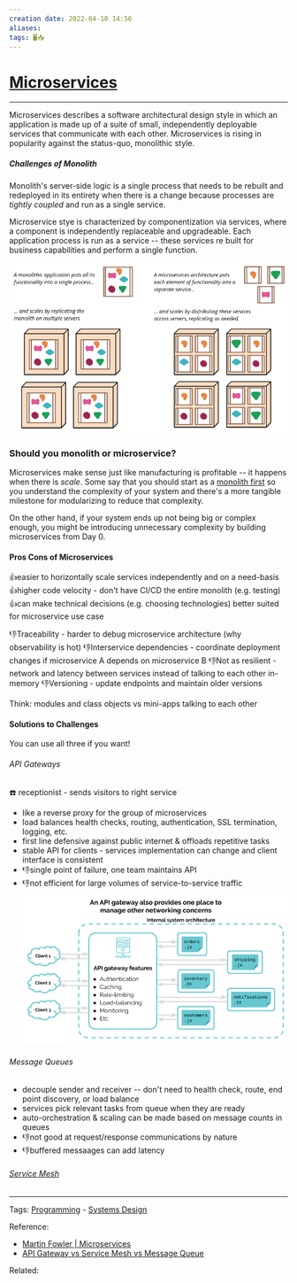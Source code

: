 ```yaml
---
creation date: 2022-04-10 14:56
aliases: 
tags: 🖥️📥
---
```


# [Microservices](Microservices.md)
---
Microservices describes a software architectural design style in which an application is made up of a suite of small, independently deployable services that communicate with each other. Microservices is rising in popularity against the status-quo, monolithic style.
##### Challenges of Monolith
Monolith's server-side logic is a single process that needs to be rebuilt and redeployed in its entirety when there is a change because processes are *tightly coupled* and run as a single service. 

Microservice stye is characterized by componentization via services, where a component is independently replaceable and upgradeable. Each application process is run as a service -- these services re built for business capabilities and perform a single function. 

![Pasted image 20220410150354.png](./images/Pasted%20image%2020220410150354.png)


### Should you monolith or microservice?
Microservices make sense just like manufacturing is profitable -- it happens when there is *scale*. Some say that you should start as a [monolith first](https://martinfowler.com/bliki/MonolithFirst.html) so you understand the complexity of your system and there's a more tangible milestone for modularizing to reduce that complexity. 

On the other hand, if your system ends up not being big or complex enough, you might be introducing unnecessary complexity by building microservices from Day 0.

#### Pros Cons of Microservices
👍easier to horizontally scale services independently and on a need-basis
👍higher code velocity - don't have CI/CD the entire monolith (e.g. testing)
👍can make technical decisions (e.g. choosing technologies) better suited for microservice use case

👎Traceability - harder to debug microservice architecture (why observability is hot)
👎Interservice dependencies - coordinate deployment changes if microservice A depends on microservice B
👎Not as resilient - network and latency between services instead of talking to each other in-memory
👎Versioning - update endpoints and maintain older versions

Think: modules and class objects vs mini-apps talking to each other

#### Solutions to Challenges
You can use all three if you want!
###### API Gateways 
☎️ receptionist - sends visitors to right service
- like a reverse proxy for the group of microservices
- load balances health checks, routing, authentication, SSL termination, logging, etc.
- first line defensive against public internet & offloads repetitive tasks
- stable API for clients - services implementation can change and client interface is consistent
- 👎single point of failure, one team maintains API
- 👎not efficient for large volumes of service-to-service traffic
![Pasted image 20220601213755.png](./images/Pasted%20image%2020220601213755.png)

###### Message Queues
- decouple sender and receiver -- don't need to health check, route, end point discovery, or load balance
- services pick relevant tasks from queue when they are ready
- auto-orchestration & scaling can be made based on message counts in queues 
- 👎not good at request/response communications by nature
- 👎buffered messaages can add latency 

###### [Service Mesh](./notes/Service%20Mesh.md)

---
Tags: [Programming](Programming.md) - [Systems Design](Systems%20Design.md)

Reference: 
- [Martin Fowler | Microservices](https://martinfowler.com/articles/microservices.html)
- [API Gateway vs Service Mesh vs Message Queue](https://arcentry.com/blog/api-gateway-vs-service-mesh-vs-message-queue/)

Related: 
